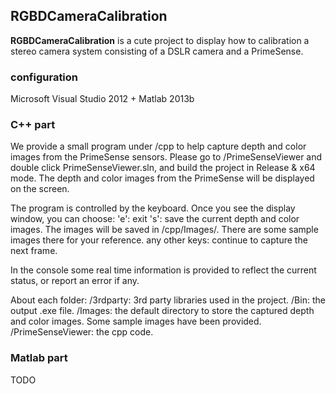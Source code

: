 ## RGBDCameraCalibration ##

**RGBDCameraCalibration** is a cute project to display how to calibration a stereo camera system consisting of a DSLR camera and a PrimeSense. 

### configuration ###
Microsoft Visual Studio 2012 + Matlab 2013b

### C++ part ###
We provide a small program under /cpp to help capture depth and color images from the PrimeSense sensors. Please go to /PrimeSenseViewer and double click PrimeSenseViewer.sln, and build the project in Release & x64 mode. The depth and color images from the PrimeSense will be displayed on the screen.

The program is controlled by the keyboard. Once you see the display window, you can choose:
'e': exit
's': save the current depth and color images. The images will be saved in /cpp/Images/. There are some sample images there for your reference.
any other keys: continue to capture the next frame.

In the console some real time information is provided to reflect the current status, or report an error if any.

About each folder:
/3rdparty: 3rd party libraries used in the project. 
/Bin: the output .exe file.
/Images: the default directory to store the captured depth and color images. Some sample images have been provided.
/PrimeSenseViewer: the cpp code.

### Matlab part ###
TODO
